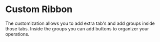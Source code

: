 # Custom Ribbon 

The customization allows you to add extra tab's and add groups inside those tabs. Inside the groups you can add buttons to organizer your operations.
